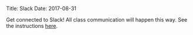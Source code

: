 Title: Slack
Date: 2017-08-31

Get connected to Slack! All class communication will happen this way.
See the instructions [here](using_slack.html).

